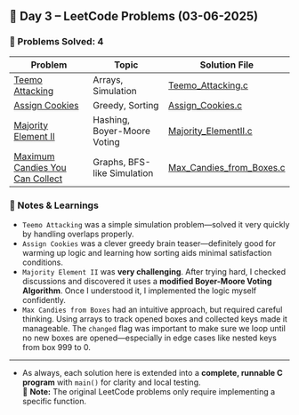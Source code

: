 ## 📅 Day 3 – LeetCode Problems (03-06-2025)

### 🧠 Problems Solved: 4

| Problem                                                                                      | Topic                                | Solution File                                           |
|----------------------------------------------------------------------------------------------|--------------------------------------|---------------------------------------------------------|
| [Teemo Attacking](https://leetcode.com/problems/teemo-attacking)                             | Arrays, Simulation                   | [Teemo_Attacking.c](Teemo_Attacking.c)                 |
| [Assign Cookies](https://leetcode.com/problems/assign-cookies)                               | Greedy, Sorting                      | [Assign_Cookies.c](Assign_Cookies.c)                   |
| [Majority Element II](https://leetcode.com/problems/majority-element-ii)                     | Hashing, Boyer-Moore Voting          | [Majority_ElementII.c](Majority_ElementII.c)           |
| [Maximum Candies You Can Collect](https://leetcode.com/problems/maximum-candies-you-can-get-from-boxes) | Graphs, BFS-like Simulation | [Max_Candies_from_Boxes.c](Max_Candies_from_Boxes.c)   |

### 📘 Notes & Learnings

- `Teemo Attacking` was a simple simulation problem—solved it very quickly by handling overlaps properly.
- `Assign Cookies` was a clever greedy brain teaser—definitely good for warming up logic and learning how sorting aids minimal satisfaction conditions.
- `Majority Element II` was **very challenging**. After trying hard, I checked discussions and discovered it uses a **modified Boyer-Moore Voting Algorithm**. Once I understood it, I implemented the logic myself confidently.
- `Max Candies from Boxes` had an intuitive approach, but required careful thinking. Using arrays to track opened boxes and collected keys made it manageable. The `changed` flag was important to make sure we loop until no new boxes are opened—especially in edge cases like nested keys from box 999 to 0.

---

- As always, each solution here is extended into a **complete, runnable C program** with `main()` for clarity and local testing.  
📌 **Note:** The original LeetCode problems only require implementing a specific function.
